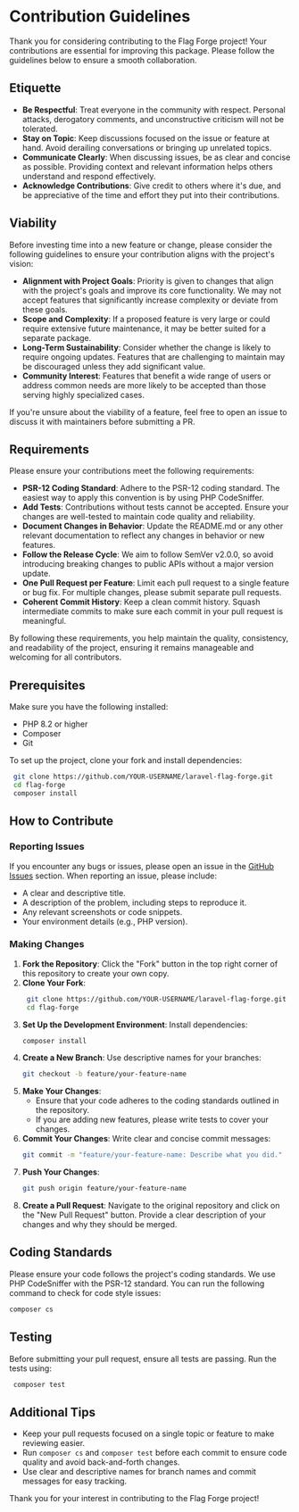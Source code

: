 # Contribution Guidelines

Thank you for considering contributing to the Flag Forge project! Your contributions are essential for improving this
package. Please follow the guidelines below to ensure a smooth collaboration.

## Etiquette

- **Be Respectful**: Treat everyone in the community with respect. Personal attacks, derogatory comments, and
  unconstructive criticism will not be tolerated.
- **Stay on Topic**: Keep discussions focused on the issue or feature at hand. Avoid derailing conversations or bringing
  up unrelated topics.
- **Communicate Clearly**: When discussing issues, be as clear and concise as possible. Providing context and relevant
  information helps others understand and respond effectively.
- **Acknowledge Contributions**: Give credit to others where it's due, and be appreciative of the time and effort they
  put into their contributions.

## Viability

Before investing time into a new feature or change, please consider the following guidelines to ensure your contribution
aligns with the project's vision:

- **Alignment with Project Goals**: Priority is given to changes that align with the project's goals and improve its
  core functionality. We may not accept features that significantly increase complexity or deviate from these goals.
- **Scope and Complexity**: If a proposed feature is very large or could require extensive future maintenance, it may be
  better suited for a separate package.
- **Long-Term Sustainability**: Consider whether the change is likely to require ongoing updates. Features that are
  challenging to maintain may be discouraged unless they add significant value.
- **Community Interest**: Features that benefit a wide range of users or address common needs are more likely to be
  accepted than those serving highly specialized cases.

If you're unsure about the viability of a feature, feel free to open an issue to discuss it with maintainers before
submitting a PR.

## Requirements

Please ensure your contributions meet the following requirements:

- **PSR-12 Coding Standard**: Adhere to the PSR-12 coding standard. The easiest way to apply this convention is by using
  PHP CodeSniffer.
- **Add Tests**: Contributions without tests cannot be accepted. Ensure your changes are well-tested to maintain code
  quality and reliability.
- **Document Changes in Behavior**: Update the README.md or any other relevant documentation to reflect any changes in
  behavior or new features.
- **Follow the Release Cycle**: We aim to follow SemVer v2.0.0, so avoid introducing breaking changes to public APIs
  without a major version update.
- **One Pull Request per Feature**: Limit each pull request to a single feature or bug fix. For multiple changes, please
  submit separate pull requests.
- **Coherent Commit History**: Keep a clean commit history. Squash intermediate commits to make sure each commit in your
  pull request is meaningful.

By following these requirements, you help maintain the quality, consistency, and readability of the project, ensuring it
remains manageable and welcoming for all contributors.

## Prerequisites

Make sure you have the following installed:

- PHP 8.2 or higher
- Composer
- Git

To set up the project, clone your fork and install dependencies:

```bash
 git clone https://github.com/YOUR-USERNAME/laravel-flag-forge.git
 cd flag-forge
 composer install
 ```

## How to Contribute

### Reporting Issues

If you encounter any bugs or issues, please open an issue in
the [GitHub Issues](https://github.com/brann-meius/laravel-flag-forge/issues) section. When reporting an issue, please include:

- A clear and descriptive title.
- A description of the problem, including steps to reproduce it.
- Any relevant screenshots or code snippets.
- Your environment details (e.g., PHP version).

### Making Changes

1. **Fork the Repository**: Click the "Fork" button in the top right corner of this repository to create your own copy.
2. **Clone Your Fork**:
   ```bash
    git clone https://github.com/YOUR-USERNAME/laravel-flag-forge.git
    cd flag-forge
    ```
3. **Set Up the Development Environment**: Install dependencies:
   ```bash
   composer install
   ```
4. **Create a New Branch**: Use descriptive names for your branches:
   ```bash
   git checkout -b feature/your-feature-name
   ```
5. **Make Your Changes**:
    - Ensure that your code adheres to the coding standards outlined in the repository.
    - If you are adding new features, please write tests to cover your changes.
6. **Commit Your Changes**: Write clear and concise commit messages:
   ```bash
   git commit -m "feature/your-feature-name: Describe what you did."
   ```
7. **Push Your Changes**:
   ```bash
   git push origin feature/your-feature-name
   ```
8. **Create a Pull Request**: Navigate to the original repository and click on the "New Pull Request" button. Provide a
   clear description of your changes and why they should be merged.

## Coding Standards

Please ensure your code follows the project\'s coding standards. We use PHP CodeSniffer with the PSR-12 standard. You
can run the following command to check for code style issues:

 ```bash
 composer cs
 ```

## Testing

Before submitting your pull request, ensure all tests are passing. Run the tests using:

```bash
 composer test
 ```

## Additional Tips

- Keep your pull requests focused on a single topic or feature to make reviewing easier.
- Run `composer cs` and `composer test` before each commit to ensure code quality and avoid back-and-forth changes.
- Use clear and descriptive names for branch names and commit messages for easy tracking.

Thank you for your interest in contributing to the Flag Forge project!
